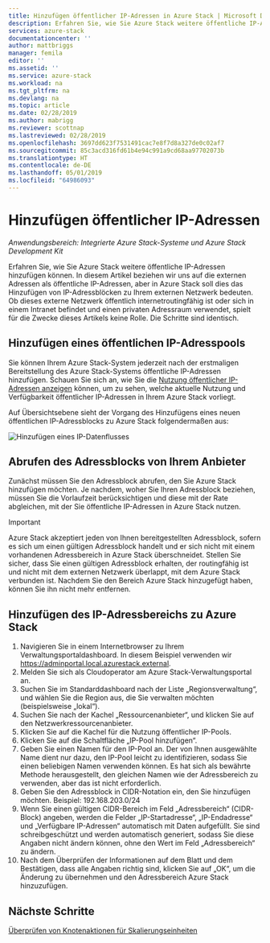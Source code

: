 ```yaml
---
title: Hinzufügen öffentlicher IP-Adressen in Azure Stack | Microsoft Docs
description: Erfahren Sie, wie Sie Azure Stack weitere öffentliche IP-Adressen hinzufügen können.
services: azure-stack
documentationcenter: ''
author: mattbriggs
manager: femila
editor: ''
ms.assetid: ''
ms.service: azure-stack
ms.workload: na
ms.tgt_pltfrm: na
ms.devlang: na
ms.topic: article
ms.date: 02/28/2019
ms.author: mabrigg
ms.reviewer: scottnap
ms.lastreviewed: 02/28/2019
ms.openlocfilehash: 3697dd623f7531491cac7e8f7d8a327de0c02af7
ms.sourcegitcommit: 85c3acd316fd61b4e94c991a9cd68aa97702073b
ms.translationtype: HT
ms.contentlocale: de-DE
ms.lasthandoff: 05/01/2019
ms.locfileid: "64986093"
---
```

# <a name="add-public-ip-addresses"></a>Hinzufügen öffentlicher IP-Adressen
*Anwendungsbereich: Integrierte Azure Stack-Systeme und Azure Stack Development Kit*  

Erfahren Sie, wie Sie Azure Stack weitere öffentliche IP-Adressen hinzufügen können.  In diesem Artikel beziehen wir uns auf die externen Adressen als öffentliche IP-Adressen, aber in Azure Stack soll dies das Hinzufügen von IP-Adressblöcken zu Ihrem externen Netzwerk bedeuten.  Ob dieses externe Netzwerk öffentlich internetroutingfähig ist oder sich in einem Intranet befindet und einen privaten Adressraum verwendet, spielt für die Zwecke dieses Artikels keine Rolle.  Die Schritte sind identisch. 

## <a name="add-a-public-ip-address-pool"></a>Hinzufügen eines öffentlichen IP-Adresspools
Sie können Ihrem Azure Stack-System jederzeit nach der erstmaligen Bereitstellung des Azure Stack-Systems öffentliche IP-Adressen hinzufügen. Schauen Sie sich an, wie Sie die [Nutzung öffentlicher IP-Adressen anzeigen](azure-stack-viewing-public-ip-address-consumption.md) können, um zu sehen, welche aktuelle Nutzung und Verfügbarkeit öffentlicher IP-Adressen in Ihrem Azure Stack vorliegt.

Auf Übersichtsebene sieht der Vorgang des Hinzufügens eines neuen öffentlichen IP-Adressblocks zu Azure Stack folgendermaßen aus:

 ![Hinzufügen eines IP-Datenflusses](media/azure-stack-add-ips/flow.PNG)

## <a name="obtain-the-address-block-from-your-provider"></a>Abrufen des Adressblocks von Ihrem Anbieter
Zunächst müssen Sie den Adressblock abrufen, den Sie Azure Stack hinzufügen möchten.  Je nachdem, woher Sie Ihren Adressblock beziehen, müssen Sie die Vorlaufzeit berücksichtigen und diese mit der Rate abgleichen, mit der Sie öffentliche IP-Adressen in Azure Stack nutzen.  

> [!IMPORTANT]
> Azure Stack akzeptiert jeden von Ihnen bereitgestellten Adressblock, sofern es sich um einen gültigen Adressblock handelt und er sich nicht mit einem vorhandenen Adressbereich in Azure Stack überschneidet.  Stellen Sie sicher, dass Sie einen gültigen Adressblock erhalten, der routingfähig ist und nicht mit dem externen Netzwerk überlappt, mit dem Azure Stack verbunden ist.  Nachdem Sie den Bereich Azure Stack hinzugefügt haben, können Sie ihn nicht mehr entfernen.

## <a name="add-the-ip-address-range-to-azure-stack"></a>Hinzufügen des IP-Adressbereichs zu Azure Stack

1. Navigieren Sie in einem Internetbrowser zu Ihrem Verwaltungsportaldashboard.  In diesem Beispiel verwenden wir https://adminportal.local.azurestack.external.  
2.  Melden Sie sich als Cloudoperator am Azure Stack-Verwaltungsportal an.
3.  Suchen Sie im Standarddashboard nach der Liste „Regionsverwaltung“, und wählen Sie die Region aus, die Sie verwalten möchten (beispielsweise „lokal“).
4.  Suchen Sie nach der Kachel „Ressourcenanbieter“, und klicken Sie auf den Netzwerkressourcenanbieter.
5.  Klicken Sie auf die Kachel für die Nutzung öffentlicher IP-Pools.
6.  Klicken Sie auf die Schaltfläche „IP-Pool hinzufügen“.
7.  Geben Sie einen Namen für den IP-Pool an.  Der von Ihnen ausgewählte Name dient nur dazu, den IP-Pool leicht zu identifizieren, sodass Sie einen beliebigen Namen verwenden können.  Es hat sich als bewährte Methode herausgestellt, den gleichen Namen wie der Adressbereich zu verwenden, aber das ist nicht erforderlich.
8.   Geben Sie den Adressblock in CIDR-Notation ein, den Sie hinzufügen möchten.  Beispiel:  192.168.203.0/24
9.  Wenn Sie einen gültigen CIDR-Bereich im Feld „Adressbereich“ (CIDR-Block) angeben, werden die Felder „IP-Startadresse“, „IP-Endadresse“ und „Verfügbare IP-Adressen“ automatisch mit Daten aufgefüllt.  Sie sind schreibgeschützt und werden automatisch generiert, sodass Sie diese Angaben nicht ändern können, ohne den Wert im Feld „Adressbereich“ zu ändern.
10. Nach dem Überprüfen der Informationen auf dem Blatt und dem Bestätigen, dass alle Angaben richtig sind, klicken Sie auf „OK“, um die Änderung zu übernehmen und den Adressbereich Azure Stack hinzuzufügen.


## <a name="next-steps"></a>Nächste Schritte 
[Überprüfen von Knotenaktionen für Skalierungseinheiten](azure-stack-node-actions.md) 

